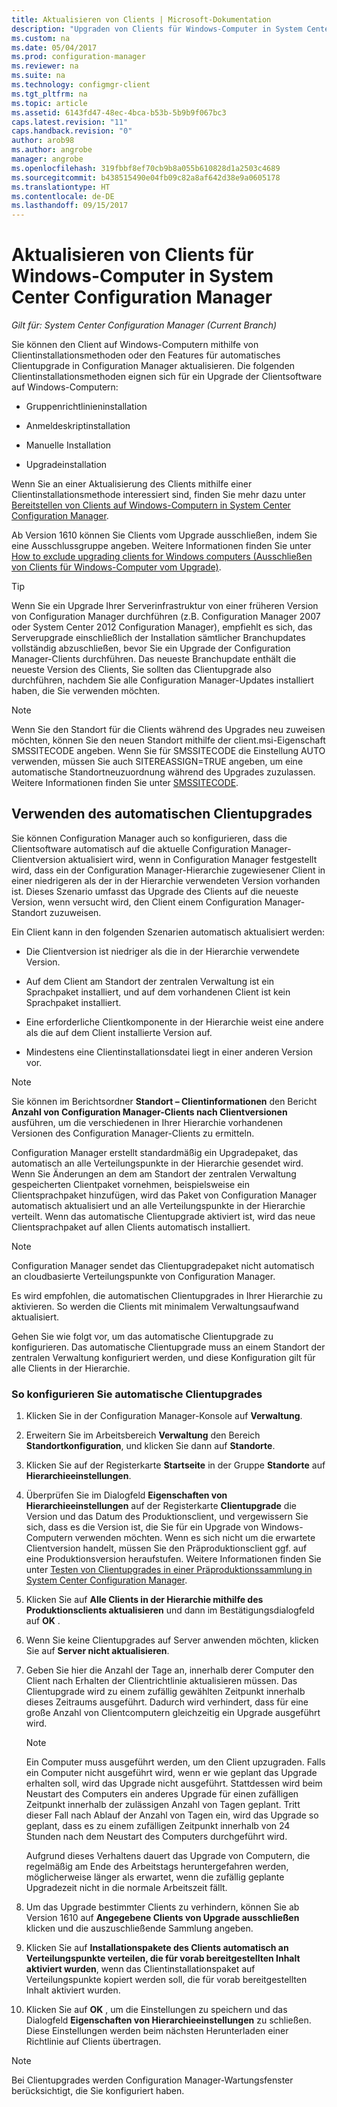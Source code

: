 ```yaml
---
title: Aktualisieren von Clients | Microsoft-Dokumentation
description: "Upgraden von Clients für Windows-Computer in System Center Configuration Manager."
ms.custom: na
ms.date: 05/04/2017
ms.prod: configuration-manager
ms.reviewer: na
ms.suite: na
ms.technology: configmgr-client
ms.tgt_pltfrm: na
ms.topic: article
ms.assetid: 6143fd47-48ec-4bca-b53b-5b9b9f067bc3
caps.latest.revision: "11"
caps.handback.revision: "0"
author: arob98
ms.author: angrobe
manager: angrobe
ms.openlocfilehash: 319fbbf8ef70cb9b8a055b610828d1a2503c4689
ms.sourcegitcommit: b438515490e04fb09c82a8af642d38e9a0605178
ms.translationtype: HT
ms.contentlocale: de-DE
ms.lasthandoff: 09/15/2017
---
```

# <a name="how-to-upgrade-clients-for-windows-computers-in-system-center-configuration-manager"></a>Aktualisieren von Clients für Windows-Computer in System Center Configuration Manager

*Gilt für: System Center Configuration Manager (Current Branch)*

Sie können den Client auf Windows-Computern mithilfe von Clientinstallationsmethoden oder den Features für automatisches Clientupgrade in Configuration Manager aktualisieren. Die folgenden Clientinstallationsmethoden eignen sich für ein Upgrade der Clientsoftware auf Windows-Computern:  

-   Gruppenrichtlinieninstallation  

-   Anmeldeskriptinstallation  

-   Manuelle Installation  

-   Upgradeinstallation  

 Wenn Sie an einer Aktualisierung des Clients mithilfe einer Clientinstallationsmethode interessiert sind, finden Sie mehr dazu unter [Bereitstellen von Clients auf Windows-Computern in System Center Configuration Manager](../../../../core/clients/deploy/deploy-clients-to-windows-computers.md).

 Ab Version 1610 können Sie Clients vom Upgrade ausschließen, indem Sie eine Ausschlussgruppe angeben. Weitere Informationen finden Sie unter [How to exclude upgrading clients for Windows computers (Ausschließen von Clients für Windows-Computer vom Upgrade)](exclude-clients-windows.md).  


> [!TIP]  
>  Wenn Sie ein Upgrade Ihrer Serverinfrastruktur von einer früheren Version von Configuration Manager durchführen \(z.B. Configuration Manager 2007 oder System Center 2012 Configuration Manager\), empfiehlt es sich, das Serverupgrade einschließlich der Installation sämtlicher Branchupdates vollständig abzuschließen, bevor Sie ein Upgrade der Configuration Manager-Clients durchführen.   Das neueste Branchupdate enthält die neueste Version des Clients, Sie sollten das Clientupgrade also durchführen, nachdem Sie alle Configuration Manager-Updates installiert haben, die Sie verwenden möchten.

> [!NOTE]
> Wenn Sie den Standort für die Clients während des Upgrades neu zuweisen möchten, können Sie den neuen Standort mithilfe der client.msi-Eigenschaft SMSSITECODE angeben. Wenn Sie für SMSSITECODE die Einstellung AUTO verwenden, müssen Sie auch SITEREASSIGN=TRUE angeben, um eine automatische Standortneuzuordnung während des Upgrades zuzulassen. Weitere Informationen finden Sie unter [SMSSITECODE](../../deploy/about-client-installation-properties.md#smssitecode).

## <a name="use-automatic-client-upgrade"></a>Verwenden des automatischen Clientupgrades  
 Sie können Configuration Manager auch so konfigurieren, dass die Clientsoftware automatisch auf die aktuelle Configuration Manager-Clientversion aktualisiert wird, wenn in Configuration Manager festgestellt wird, dass ein der Configuration Manager-Hierarchie zugewiesener Client in einer niedrigeren als der in der Hierarchie verwendeten Version vorhanden ist. Dieses Szenario umfasst das Upgrade des Clients auf die neueste Version, wenn versucht wird, den Client einem Configuration Manager-Standort zuzuweisen.  

 Ein Client kann in den folgenden Szenarien automatisch aktualisiert werden:  

-   Die Clientversion ist niedriger als die in der Hierarchie verwendete Version.  

-   Auf dem Client am Standort der zentralen Verwaltung ist ein Sprachpaket installiert, und auf dem vorhandenen Client ist kein Sprachpaket installiert.  

-   Eine erforderliche Clientkomponente in der Hierarchie weist eine andere als die auf dem Client installierte Version auf.  

-   Mindestens eine Clientinstallationsdatei liegt in einer anderen Version vor.  

> [!NOTE]  
>  Sie können im Berichtsordner **Standort – Clientinformationen** den Bericht **Anzahl von Configuration Manager-Clients nach Clientversionen** ausführen, um die verschiedenen in Ihrer Hierarchie vorhandenen Versionen des Configuration Manager-Clients zu ermitteln.  

 Configuration Manager erstellt standardmäßig ein Upgradepaket, das automatisch an alle Verteilungspunkte in der Hierarchie gesendet wird. Wenn Sie Änderungen an dem am Standort der zentralen Verwaltung gespeicherten Clientpaket vornehmen, beispielsweise ein Clientsprachpaket hinzufügen, wird das Paket von Configuration Manager automatisch aktualisiert und an alle Verteilungspunkte in der Hierarchie verteilt. Wenn das automatische Clientupgrade aktiviert ist, wird das neue Clientsprachpaket auf allen Clients automatisch installiert.  

> [!NOTE]  
>  Configuration Manager sendet das Clientupgradepaket nicht automatisch an cloudbasierte Verteilungspunkte von Configuration Manager.  

 Es wird empfohlen, die automatischen Clientupgrades in Ihrer Hierarchie zu aktivieren. So werden die Clients mit minimalem Verwaltungsaufwand aktualisiert.  

 Gehen Sie wie folgt vor, um das automatische Clientupgrade zu konfigurieren. Das automatische Clientupgrade muss an einem Standort der zentralen Verwaltung konfiguriert werden, und diese Konfiguration gilt für alle Clients in der Hierarchie.  

### <a name="to-configure-automatic-client-upgrades"></a>So konfigurieren Sie automatische Clientupgrades  

1.  Klicken Sie in der Configuration Manager-Konsole auf **Verwaltung**.  

2.  Erweitern Sie im Arbeitsbereich **Verwaltung** den Bereich **Standortkonfiguration**, und klicken Sie dann auf **Standorte**.  

3.  Klicken Sie auf der Registerkarte **Startseite** in der Gruppe **Standorte** auf **Hierarchieeinstellungen**.  

4.  Überprüfen Sie im Dialogfeld **Eigenschaften von Hierarchieeinstellungen** auf der Registerkarte **Clientupgrade** die Version und das Datum des Produktionsclient, und vergewissern Sie sich, dass es die Version ist, die Sie für ein Upgrade von Windows-Computern verwenden möchten.  Wenn es sich nicht um die erwartete Clientversion handelt, müssen Sie den Präproduktionsclient ggf. auf eine Produktionsversion heraufstufen. Weitere Informationen finden Sie unter [Testen von Clientupgrades in einer Präproduktionssammlung in System Center Configuration Manager](../../../../core/clients/manage/upgrade/test-client-upgrades.md).  

5.  Klicken Sie auf **Alle Clients in der Hierarchie mithilfe des Produktionsclients aktualisieren** und dann im Bestätigungsdialogfeld auf **OK** .  

6.  Wenn Sie keine Clientupgrades auf Server anwenden möchten, klicken Sie auf **Server nicht aktualisieren**.  

7.  Geben Sie hier die Anzahl der Tage an, innerhalb derer Computer den Client nach Erhalten der Clientrichtlinie aktualisieren müssen. Das Clientupgrade wird zu einem zufällig gewählten Zeitpunkt innerhalb dieses Zeitraums ausgeführt. Dadurch wird verhindert, dass für eine große Anzahl von Clientcomputern gleichzeitig ein Upgrade ausgeführt wird.

    > [!NOTE]
    > Ein Computer muss ausgeführt werden, um den Client upzugraden. Falls ein Computer nicht ausgeführt wird, wenn er wie geplant das Upgrade erhalten soll, wird das Upgrade nicht ausgeführt. Stattdessen wird beim Neustart des Computers ein anderes Upgrade für einen zufälligen Zeitpunkt innerhalb der zulässigen Anzahl von Tagen geplant. Tritt dieser Fall nach Ablauf der Anzahl von Tagen ein, wird das Upgrade so geplant, dass es zu einem zufälligen Zeitpunkt innerhalb von 24 Stunden nach dem Neustart des Computers durchgeführt wird.
    >     
    > Aufgrund dieses Verhaltens dauert das Upgrade von Computern, die regelmäßig am Ende des Arbeitstags heruntergefahren werden, möglicherweise länger als erwartet, wenn die zufällig geplante Upgradezeit nicht in die normale Arbeitszeit fällt.

7. Um das Upgrade bestimmter Clients zu verhindern, können Sie ab Version 1610 auf **Angegebene Clients von Upgrade ausschließen** klicken und die auszuschließende Sammlung angeben.

8.  Klicken Sie auf **Installationspakete des Clients automatisch an Verteilungspunkte verteilen, die für vorab bereitgestellten Inhalt aktiviert wurden**, wenn das Clientinstallationspaket auf Verteilungspunkte kopiert werden soll, die für vorab bereitgestellten Inhalt aktiviert wurden.  

9. Klicken Sie auf **OK** , um die Einstellungen zu speichern und das Dialogfeld **Eigenschaften von Hierarchieeinstellungen** zu schließen. Diese Einstellungen werden beim nächsten Herunterladen einer Richtlinie auf Clients übertragen.

>[!NOTE]
>Bei Clientupgrades werden Configuration Manager-Wartungsfenster berücksichtigt, die Sie konfiguriert haben.
